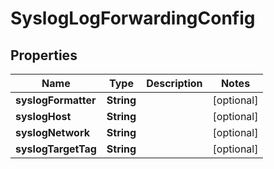 

# SyslogLogForwardingConfig

## Properties

Name | Type | Description | Notes
------------ | ------------- | ------------- | -------------
**syslogFormatter** | **String** |  |  [optional]
**syslogHost** | **String** |  |  [optional]
**syslogNetwork** | **String** |  |  [optional]
**syslogTargetTag** | **String** |  |  [optional]



